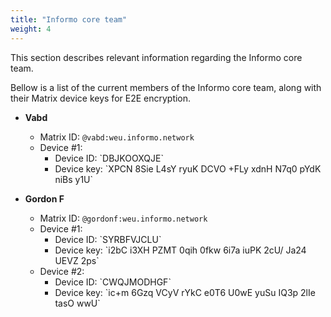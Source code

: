 ```yaml
---
title: "Informo core team"
weight: 4
---
```


This section describes relevant information regarding the Informo core team.

Bellow is a list of the current members of the Informo core team, along with their Matrix device keys for E2E encryption.

* **Vabd**
  + Matrix ID: `@vabd:weu.informo.network`
  + Device #1:
    <ul>
      <li>Device ID: `DBJKOOXQJE`</li>
      <li>Device key: `XPCN 8Sie L4sY ryuK DCVO +FLy xdnH N7q0 pYdK niBs y1U`</li>
    </ul>

* **Gordon F**
  + Matrix ID: `@gordonf:weu.informo.network`
  + Device #1:
    <ul>
      <li>Device ID: `SYRBFVJCLU`</li>
      <li>Device key: `i2bC i3XH PZMT 0qih 0fkw 6i7a iuPK 2cU/ Ja24 UEVZ 2ps`</li>
    </ul>
  + Device #2:
    <ul>
      <li>Device ID: `CWQJMODHGF`</li>
      <li>Device key: `ic+m 6Gzq VCyV rYkC e0T6 U0wE yuSu IQ3p 2lIe tasO wwU`</li>
    </ul>
